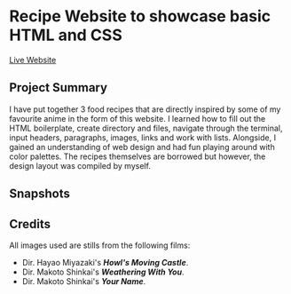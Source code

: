 # Recipe Website to showcase basic HTML and CSS

[Live Website](https://aaronsww.github.io/odinRecipes/)

## Project Summary
 I have put together 3 food recipes that are directly inspired by some of my favourite anime in the form of this website. I learned how to fill out the HTML boilerplate, create directory and files, navigate through the terminal, input headers, paragraphs, images, links and work with lists. Alongside, I gained an understanding of web design and had fun playing around with color palettes. The recipes themselves are borrowed but however, the design layout was compiled by myself.

## Snapshots

## Credits
All images used are stills from the following films:
<ul>
  <li>Dir. Hayao Miyazaki's <strong><em>Howl's Moving Castle</em></strong>.</li>
  <li>Dir. Makoto Shinkai's <strong><em>Weathering With You</em></strong>.</li>
  <li>Dir. Makoto Shinkai's <strong><em>Your Name</em></strong>.</li>
</ul>